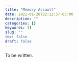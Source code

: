 ```yaml
---
title: "Memory Assault"
date: 2021-01-28T22:22:57-05:00
description: ""
categories: []
keywords: []
slug: ""
toc: false
draft: false
---
```


To be written.